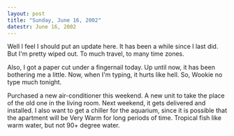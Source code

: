 ```yaml
---
layout: post
title: "Sunday, June 16, 2002"
datestr: June 16, 2002
---
```


Well I feel I should put an update here. It has been a while since I last did.
But I'm pretty wiped out. To much travel, to many time zones.

Also, I got a paper cut under a fingernail today. Up until now, it has been
bothering me a little. Now, when I'm typing, it hurts like hell. So, Wookie
no type much tonight.

Purchased a new air-conditioner this weekend. A new unit to take the place
of the old one in the living room. Next weekend, it gets delivered and installed.
I also want to get a chiller for the aquarium, since it is possible that the
apartment will be Very Warm for long periods of time. Tropical fish like warm
water, but not 90+ degree water.

